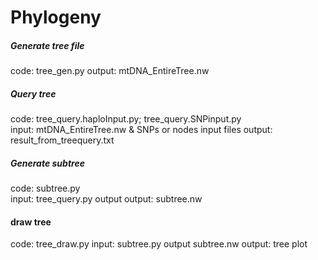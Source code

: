 # Phylogeny


##### Generate tree file ####
code: tree_gen.py
output: mtDNA_EntireTree.nw  

##### Query tree ####
code: tree_query.haploInput.py; tree_query.SNPinput.py  
input: mtDNA_EntireTree.nw & SNPs or nodes input files 
output: result_from_treequery.txt 

##### Generate subtree #####
code: subtree.py     
input: tree_query.py output 
output: subtree.nw

#### draw tree ####
code: tree_draw.py
input: subtree.py output subtree.nw
output: tree plot
